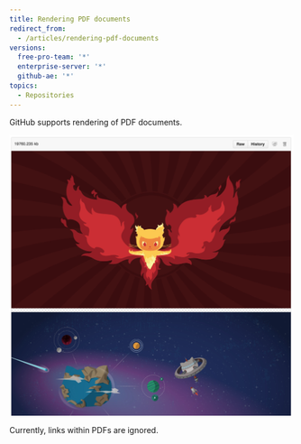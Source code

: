 ```yaml
---
title: Rendering PDF documents
redirect_from:
  - /articles/rendering-pdf-documents
versions:
  free-pro-team: '*'
  enterprise-server: '*'
  github-ae: '*'
topics:
  - Repositories
---
```


GitHub supports rendering of PDF documents.

![Rendered PDF Document](/assets/images/help/repository/rendered-pdf.png)

Currently, links within PDFs are ignored.
